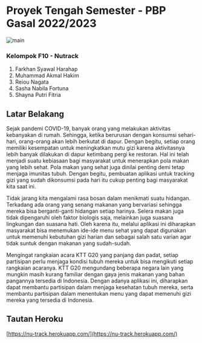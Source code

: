 # Proyek Tengah Semester - PBP Gasal 2022/2023

![main](https://github.com/github/docs/actions/workflows/main.yml/badge.svg?branch=main)

### Kelompok F10 - Nutrack
1.  Farkhan Syawal Harahap
2.  Muhammad Akmal Hakim
3.  Reiou Nagata
4.  Sasha Nabila Fortuna
5.  Shayna Putri Fitria

## Latar Belakang
Sejak pandemi COVID-19, banyak orang yang melakukan aktivitas kebanyakan di rumah. Sehingga, ketika berurusan dengan konsumsi sehari-hari, orang-orang akan lebih berkutat di dapur. Dengan begitu, setiap orang memiliki kesempatan untuk meningkatkan mutu gizi karena aktivitasnya lebih banyak dilakukan di dapur ketimbang pergi ke restoran. Hal ini telah menjadi suatu kebiasaan bagi masyarakat untuk menerapkan pola makan yang lebih sehat. Pola makan yang sehat juga dinilai penting demi tetap menjaga imunitas tubuh. Dengan begitu, pembuatan aplikasi untuk tracking gizi yang sudah dikonsumsi pada hari itu cukup penting bagi masyarakat kita saat ini. 

Tidak jarang kita mengalami rasa bosan dalam menikmati suatu hidangan. Terkadang ada orang yang senang makanan yang bervariasi sehingga mereka bisa berganti-ganti hidangan setiap harinya. Selera makan juga tidak dipengaruhi oleh faktor biologis saja, melainkan juga suasana lingkungan dan suasana hati. Oleh karena itu, melalui aplikasi ini diharapkan masyarakat bisa menemukan ide-ide menu sehat yang dapat digunakan untuk memenuhi kebutuhan gizi harian dan sebagai salah satu varian agar tidak suntuk dengan makanan yang sudah-sudah.

Mengingat rangkaian acara KTT G20 yang panjang dan padat, setiap partisipan perlu menjaga kondisi tubuh mereka untuk bisa mengikuti setiap rangkaian acaranya. KTT G20 mengundang beberapa negara lain yang mungkin masih kurang familiar dengan gaya jenis makanan yang bahan pangannya tersedia di Indonesia. Dengan adanya aplikasi ini, diharapkan dapat membantu partisipan dalam menjaga kesehatan tubuh mereka, serta membantu partisipan dalam menentukan menu yang dapat memenuhi gizi mereka yang tersedia di Indonesia.

## Tautan Heroku
[https://nu-track.herokuapp.com/](https://nu-track.herokuapp.com/)
